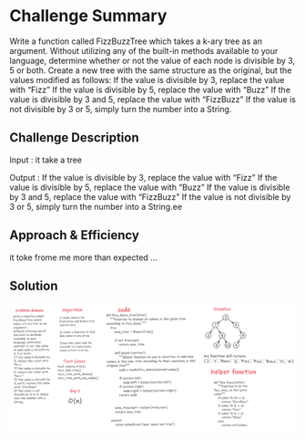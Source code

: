 # Challenge Summary
Write a function called FizzBuzzTree which takes a k-ary tree as an argument.
Without utilizing any of the built-in methods available to your language, determine whether or not the value of each node is divisible by 3, 5 or both. Create a new tree with the same structure as the original, but the values modified as follows:
If the value is divisible by 3, replace the value with “Fizz”
If the value is divisible by 5, replace the value with “Buzz”
If the value is divisible by 3 and 5, replace the value with “FizzBuzz”
If the value is not divisible by 3 or 5, simply turn the number into a String.



## Challenge Description
Input : it take a tree

Output : If the value is divisible by 3, replace the value with “Fizz”
         If the value is divisible by 5, replace the value with “Buzz”
         If the value is divisible by 3 and 5, replace the value with “FizzBuzz”
         If the value is not divisible by 3 or 5, simply turn the number into a String.ee


## Approach & Efficiency
it toke frome me more than expected ...

## Solution
![fizz_buzz_tree](../../../assets/fizz_buzz_tree.png)